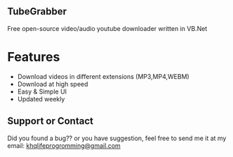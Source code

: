 ## TubeGrabber

Free open-source video/audio youtube downloader written in VB.Net

# Features
- Download videos in different extensions (MP3,MP4,WEBM)
- Download at high speed
- Easy & Simple UI
- Updated weekly

## Support or Contact

Did you found a bug?? or you have suggestion, feel free to send me it at my email: khqlifeprogromming@gmail.com
